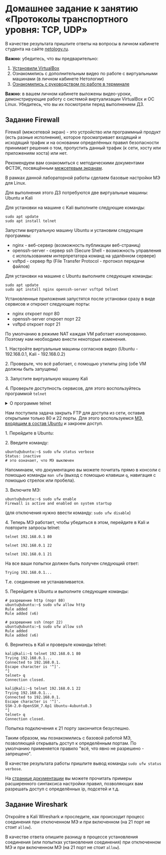 # Домашнее задание к занятию «Протоколы транспортного уровня: TCP, UDP»

В качестве результата пришлите ответы на вопросы в личном кабинете студента на сайте [netology.ru](https://netology.ru).

**Важно**: убедитесь, что вы предварительно:
1. [Установили VirtualBox](../virtualbox/virtualbox.md)
1. Ознакомились с дополнительным видео по работе с виртуальными машинами (в личном кабинете Нетологии)
1. [Ознакомились с руководством по работе в терминале](../terminal/terminal.md) 

**Важно**: в вашем личном кабинете выложены видео-уроки, демонстрирующие работу с системой виртуализации VirtualBox и ОС Linux. Убедитесь, что вы их посмотрели перед выполнением ДЗ.

## Задание Firewall

Firewall (межсетевой экран) - это устройство или программный продукт (есть разные исполнения), которое просматривает входящий и исходящий трафик и на основании определённых правил безопасности принимает решения о том, пропустить данный трафик (к сети, хосту или приложениям хоста) или нет.

Рекомендуем вам ознакомиться с методическими документами ФСТЭК, посвящённым [межсетевым экранам](https://fstec.ru/dokumenty/vse-dokumenty/informatsionnye-i-analiticheskie-materialy/informatsionnoe-soobshchenie-fstek-rossii-ot-12-sentyabrya-2016-g-n-240-24-4278).

В рамках данной лабораторной работы сделаем базовые настройки МЭ для Linux.

Для выполнения этого ДЗ потребуются две виртуальные машины: Ubuntu и Kali

Для установки на машине с Kali выполните следующие команды:
```shell script
sudo apt update
sudo apt install telnet
```

Запустим виртуальную машину Ubuntu и установим следующие программы:
* nginx - веб-сервер (возможность публикации веб-страниц)
* openssh-server - сервер ssh (Secure Shell - возможность управления с использованием интерпретатора команд на удалённом сервере)
* vsftpd - сервер ftp (File Transfer Protocol - протокол передачи файлов)

Для установки на машине с Ubuntu выполните следующие команды:
```shell script
sudo apt update
sudo apt install nginx openssh-server vsftpd telnet
```

Установленные приложения запустятся после установки сразу в виде сервисов и откроют следующие порты:
- nginx откроет порт 80
- openssh-server откроет порт 22
- vsftpd откроет порт 21

По умолчанию в режиме NAT каждая VM работает изолированно. Поэтому нам необходимо внести некоторые изменения.

1\. Настройте виртуальные машины согласнов видео (Ubuntu - 192.168.0.1, Kali - 192.168.0.2)

2\. Проверьте, что всё работает, с помощью утилиты ping (обе VM должны быть запущены)

3\. Запустите виртуальную машину Kali

4\. Проверьте доступность сервисов, для этого воспользуйтесь программой `telnet`

<details>
<summary>О программе telnet</summary>

Программа telnet является одним из самых простых средств проверки доступности сервисов на удаленном хосте.

Проверка производится следующим образом:

`telnet \<адрес\> \<порт\>`

У нас адрес уже известен - это адрес Ubuntu (192.168.0.1)

Если появится сообщение: `telnet: Unable to connect to remote host: Connection refused` или долго "висит": `Trying XXX.XXX.XXX.XXX` значит, на данном порту сервис недоступен.

Примечание: для выхода из сеанса telnet, нужно:
1. Нажать `Ctrl` и `]` на клавиатуре, после этого приглашение изменит свой вид на telnet>
2. Ввести `q` и нажать `Enter` на клавиатуре

Перейдите в терминал Kali и выполните следующие проверки:

1\. Проверка порта 80:

```
kali@kali:~$ telnet 192.168.0.1 80
Trying 192.168.0.1...
Connected to 192.168.0.1.
```

2\. Проверка порта 22

```shell script
kali@kali:~$ telnet 192.168.0.1 22
```

Во время этой проверки может быть задан вопрос о ключах:

```shell script
The authenticity of host '192.168.0.1 (192.168.0.1)' can't be established.
ECDSA key fingerprint is SHA256: ----------------------------------------------.
Are you sure you want to continue connecting (yes/no/[fingerprint])? yes
```

В этом случае нужно набрать слово `yes`

3\. Проверка порта 21:

```shell script
kali@kali:~$ telnet 192.168.0.1 21
Trying 192.168.0.1...
Connected to 192.168.0.1.
Escape character is '^]'.
220 (vsFTPd 3.0.3)
```

Если все проверки завершились успешно, значит все сервисы запущены.
</details>

Нам поступила задача закрыть FTP для доступа из сети, оставив открытыми только 80 и 22 порты. Для этого воспользуемся [МЭ, входящим в состав Ubuntu](https://help.ubuntu.com/community/UFW) и закроем доступ.

1\. Перейдите в Ubuntu:

2\. Введите команду:

```shell script
ubuntu@ubuntu:~$ sudo ufw status verbose
Status: inactive
# это означает, что МЭ выключен
```

Напоминаем, что документацию вы можете почитать прямо в консоли с помощью команды `man ufw` (выход с помощью клавиши `q`, навигация с помощью стрелок или пробела).

3\. Включите МЭ:

```shell script
ubuntu@ubuntu:~$ sudo ufw enable
Firewall is active and enabled on system startup
```

(для отключения нужно ввести команду: `sudo ufw disable`)

4\. Теперь МЭ работает, чтобы убедиться в этом, перейдите в Kali и повторите запросы telnet:

```shell script
telnet 192.168.0.1 80

telnet 192.168.0.1 22

telnet 192.168.0.1 21
```

На все ваши попытки должен быть получен следующий ответ:

```shell script
Trying 192.168.0.1...
```

Т.е. соединение не устанавливается.

5\. Перейдите в Ubuntu и выполните следующие команды:

```shell script
# разрешение http (порт 80)
ubuntu@ubuntu:~$ sudo ufw allow http
Rule added
Rule added (v6)

# разрешение ssh (порт 22)
ubuntu@ubuntu:~$ sudo ufw allow ssh
Rule added
Rule added (v6)
```

6\. Вернитесь в Kali и проверьте команды telnet:

```shell script
kali@kali:~$ telnet 192.168.0.1 80
Trying 192.168.0.1...
Connected to 192.168.0.1.
Escape character is '^]'.
^]
telnet> q
Connection closed.

kali@kali:~$ telnet 192.168.0.1 22
Trying 192.168.0.1...
Connected to 192.168.0.1.
Escape character is '^]'.
SSH-2.0-OpenSSH_7.6p1 Ubuntu-4ubuntu0.3
^]
telnet> q
Connection closed.
```

Попытка подключения к 21 порту закончится безуспешно.

Таким образом, мы познакомились с базовой работой МЭ, позволяющей открывать доступ к определённым портам. По умолчанию применяется правило "всё, что явно не разрешено - запрещено".

В качестве результата работы пришлите вывод команды `sudo ufw status verbose`.

На [странице документации](https://help.ubuntu.com/community/UFW) вы можете прочитать примеры расширенного синтаксиса настройки правил, позволяющих вам разрешать доступ с определённых ip, подсетей и т.д.

## Задание Wireshark

Откройте в Kali Wireshark и проследите, как происходит процесс соединения при отключенном МЭ и при включенном (на 21 порт не стоит `allow`).

В качестве ответа опишите разницу в процессе установления соединения (или попытках установления соединения) при отключенном МЭ и при включенном МЭ (на 21 порт не стоит `allow`).
